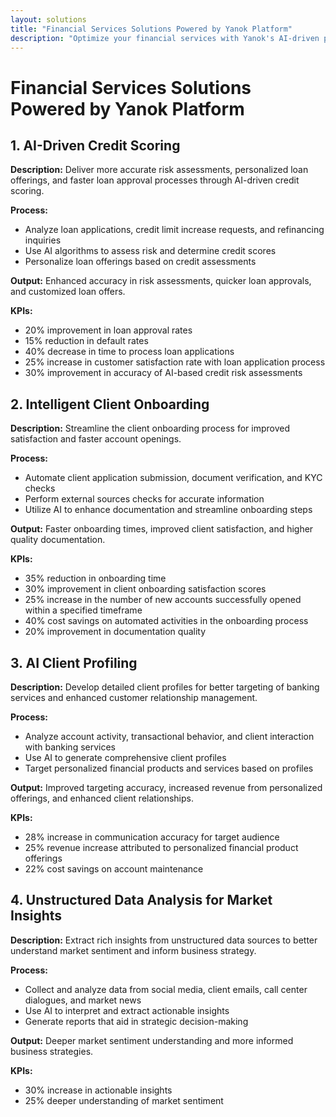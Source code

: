 ```yaml
---
layout: solutions
title: "Financial Services Solutions Powered by Yanok Platform"
description: "Optimize your financial services with Yanok's AI-driven platform, offering AI-driven credit scoring, intelligent client onboarding, AI client profiling, and unstructured data analysis for market insights."
---
```


# Financial Services Solutions Powered by Yanok Platform

## 1. AI-Driven Credit Scoring

**Description:** Deliver more accurate risk assessments, personalized loan offerings, and faster loan approval processes through AI-driven credit scoring.

**Process:**
- Analyze loan applications, credit limit increase requests, and refinancing inquiries
- Use AI algorithms to assess risk and determine credit scores
- Personalize loan offerings based on credit assessments

**Output:** Enhanced accuracy in risk assessments, quicker loan approvals, and customized loan offers.

**KPIs:**
- 20% improvement in loan approval rates
- 15% reduction in default rates
- 40% decrease in time to process loan applications
- 25% increase in customer satisfaction rate with loan application process
- 30% improvement in accuracy of AI-based credit risk assessments

## 2. Intelligent Client Onboarding

**Description:** Streamline the client onboarding process for improved satisfaction and faster account openings.

**Process:**
- Automate client application submission, document verification, and KYC checks
- Perform external sources checks for accurate information
- Utilize AI to enhance documentation and streamline onboarding steps

**Output:** Faster onboarding times, improved client satisfaction, and higher quality documentation.

**KPIs:**
- 35% reduction in onboarding time
- 30% improvement in client onboarding satisfaction scores
- 25% increase in the number of new accounts successfully opened within a specified timeframe
- 40% cost savings on automated activities in the onboarding process
- 20% improvement in documentation quality

## 3. AI Client Profiling

**Description:** Develop detailed client profiles for better targeting of banking services and enhanced customer relationship management.

**Process:**
- Analyze account activity, transactional behavior, and client interaction with banking services
- Use AI to generate comprehensive client profiles
- Target personalized financial products and services based on profiles

**Output:** Improved targeting accuracy, increased revenue from personalized offerings, and enhanced client relationships.

**KPIs:**
- 28% increase in communication accuracy for target audience
- 25% revenue increase attributed to personalized financial product offerings
- 22% cost savings on account maintenance

## 4. Unstructured Data Analysis for Market Insights

**Description:** Extract rich insights from unstructured data sources to better understand market sentiment and inform business strategy.

**Process:**
- Collect and analyze data from social media, client emails, call center dialogues, and market news
- Use AI to interpret and extract actionable insights
- Generate reports that aid in strategic decision-making

**Output:** Deeper market sentiment understanding and more informed business strategies.

**KPIs:**
- 30% increase in actionable insights
- 25% deeper understanding of market sentiment
